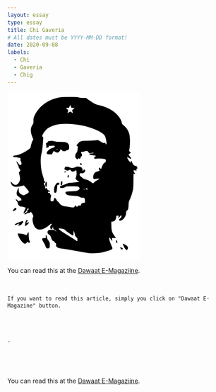 ```yaml
---
layout: essay
type: essay
title: Chi Gaveria
# All dates must be YYYY-MM-DD format!
date: 2020-09-08
labels:
  - Chi
  - Gaveria
  - Chig
---
```


<img class="ui medium left floated image" src="../images/chi.png">

You can read this at the [Dawaat E-Magaziine](https://www.dawaat.org/?cat=102).

```


If you want to read this article, simply you click on "Dawaat E-Magazine" button.
        



```



```
.



```
 


```


```



You can read this at the [Dawaat E-Magaziine](https://www.dawaat.org/?cat=102).
